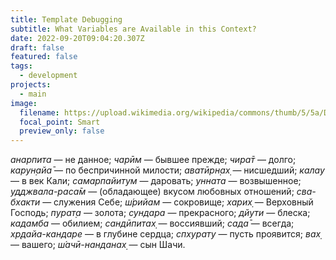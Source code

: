 ```yaml
---
title: Template Debugging
subtitle: What Variables are Available in this Context?
date: 2022-09-20T09:04:20.307Z
draft: false
featured: false
tags:
  - development
projects:
  - main
image:
  filename: https://upload.wikimedia.org/wikipedia/commons/thumb/5/5a/DOM-model.svg/1024px-DOM-model.svg.png
  focal_point: Smart
  preview_only: false
---
```

*анарпита* — не данное; *чарӣм* — бывшее прежде; *чира̄т* — долго; *карун̣айа̄* — по беспричинной милости; *аватӣрн̣ах̣* — нисшедший; *калау* — в век Кали; *самарпайитум* — даровать; *унната* — возвышенное; *удджвала-раса̄м* — (обладающее) вкусом любовных отношений; *сва-бхакти* — служения Себе; *ш́рийам* — сокровище; *харих̣* — Верховный Господь; *пурат̣а* — золота; *сундара* — прекрасного; *дйути* — блеска; *кадамба* — обилием; *сандӣпитах̣* — воссиявший; *сада̄* — всегда; *хр̣дайа-кандаре* — в глубине сердца; *спхурату* — пусть проявится; *вах̣* — вашего; *ш́ачӣ-нанданах̣* — сын Шачи.